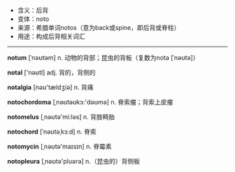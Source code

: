 - <span class="definition">含义：后背</span>
- <span class="definition">变体：noto</span>
- <span class="definition">来源：希腊单词notos（意为back或spine，即后背或脊柱）</span>
- <span class="definition">用途：构成后背相关词汇</span>

---

<span class="vocabulary">**notum**</span> [ˈnəʊtəm] n. 动物的背部；昆虫的背板（复数为nota [ˈnəʊtə]）

<span class="vocabulary">**notal**</span> ['nəʊtl] adj. 背的，背侧的

<span class="vocabulary">**notalgia**</span> [nəʊ'tældʒiə] n. 背痛 

<span class="vocabulary">**notochordoma**</span> [ˌnəʊtəʊkɔ:'dəʊmə] n. 脊索瘤；背索上皮瘤

<span class="vocabulary">**notomelus**</span> [ˌnəʊtә'mi:lәs] n. 背肢畸胎

<span class="vocabulary">**notochord**</span> [ˈnəʊtəˌkɔːd] n. 脊索

<span class="vocabulary">**notomycin**</span> [ˌnəʊtə'maɪsɪn] n. 脊霉素

<span class="vocabulary">**notopleura**</span> [ˌnəʊtә'pluәrә] n.（昆虫的）背侧板

